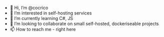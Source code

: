 - 👋 Hi, I’m @cocrico
- 👀 I’m interested in self-hosting services
- 🌱 I’m currently learning C#, JS
- 💞️ I’m looking to collaborate on small self-hosted, dockeriseable projects
- 📫 How to reach me - right here

<!---
cocrico/cocrico is a ✨ special ✨ repository because its `README.md` (this file) appears on your GitHub profile.
You can click the Preview link to take a look at your changes.
--->

